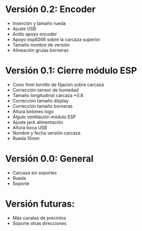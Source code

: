 # Versión 0.2: Encoder
 * Inserción y tamaño rueda
 * Ajuste USB
 * Anillo apoyo encoder
 * Apoyo esp8266 sobre la carcaza superior
 * Tamaño nombre de versión
 * Alineación gruías borneras

# Versión 0.1: Cierre módulo ESP
 * Cono 1mm tornillo de fijación sobre carcaza
 * Corrección sensor de humedad
 * Tamaño longitudinal carcaza +0.8
 * Corrección tamaño display
 * Corrección tamaño borneras
 * Altura botones logo
 * Álgulo ventilación módulo ESP
 * Ajuste jack alimentación
 * Altura boca USB
 * Nombre y fecha versión carcaza
 * Rueda 10mm

# Versión 0.0: General
 * Carcaza sin soportes
 * Rueda
 * Soporte

# Versión futuras:
 * Más canales de precintos
 * Soporte otras direcciones
